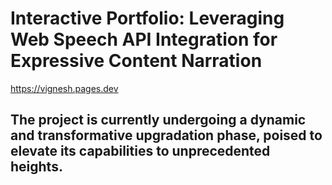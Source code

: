 # Interactive Portfolio: Leveraging Web Speech API Integration for Expressive Content Narration
https://vignesh.pages.dev

## The project is currently undergoing a dynamic and transformative upgradation phase, poised to elevate its capabilities to unprecedented heights.
